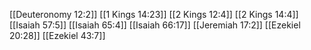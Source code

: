 [[Deuteronomy 12:2]]
[[1 Kings 14:23]]
[[2 Kings 12:4]]
[[2 Kings 14:4]]
[[Isaiah 57:5]]
[[Isaiah 65:4]]
[[Isaiah 66:17]]
[[Jeremiah 17:2]]
[[Ezekiel 20:28]]
[[Ezekiel 43:7]]
